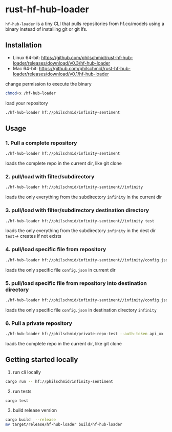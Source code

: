 # rust-hf-hub-loader

`hf-hub-loader` is a tiny CLI that pulls repositories from hf.co/models using a binary instead of installing git or git lfs.
## Installation

* Linux 64-bit: https://github.com/philschmid/rust-hf-hub-loader/releases/download/v0.3/hf-hub-loader
* Mac 64-bit: https://github.com/philschmid/rust-hf-hub-loader/releases/download/v0.1/hf-hub-loader

change permission to execute the binary
```bash
chmod+x /hf-hub-loader
```
load your repository
```bash
./hf-hub-loader hf://philschmid/infinity-sentiment
```

## Usage


### 1. Pull a complete repository 
```Bash
./hf-hub-loader hf://philschmid/infinity-sentiment
```
loads the complete repo in the current dir, like git clone

 
### 2. pull/load with filter/subdirectory
```Bash
./hf-hub-loader hf://philschmid/infinity-sentiment//infinity
```
loads the only everything from the subdirectory `infinity` in the current dir

### 3. pull/load with filter/subdirectory destination directory
```Bash
./hf-hub-loader hf://philschmid/infinity-sentiment//infinity test
```
loads the only everything from the subdirectory `infinity` in the dest dir `test`-> creates if not exists

### 4. pull/load specific file from repository
```Bash
./hf-hub-loader hf://philschmid/infinity-sentiment//infinity/config.json
```
loads the only specific file `config.json` in current dir 

### 5. pull/load specific file from repository into destination directory
```Bash
./hf-hub-loader hf://philschmid/infinity-sentiment//infinity/config.json infinity
```
loads the only specific file `config.json` in destination directory `infinity`

### 6. Pull a private repository 
```Bash
./hf-hub-loader hf://philschmid/private-repo-test --auth-token api_xx
```
loads the complete repo in the current dir, like git clone

 


## Getting started locally

1. run cli locally

```Bash
cargo run -- hf://philschmid/infinity-sentiment
```
2. run tests

```Bash
cargo test
```

3. build release version

```Bash
cargo build  --release
mv target/release/hf-hub-loader build/hf-hub-loader
```
